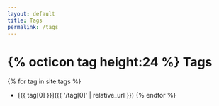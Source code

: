 ```yaml
---
layout: default
title: Tags
permalink: /tags
---
```


# {% octicon tag height:24 %} Tags

<!-- markdownlint-disable MD032 -->

{% for tag in site.tags %}
* [{{ tag[0] }}]({{ '/tag[0]' | relative_url }})
{% endfor %}

<!-- markdownlint restore -->
